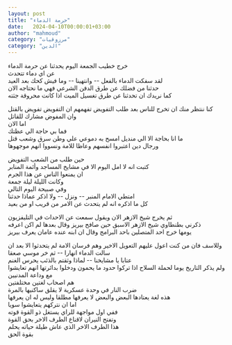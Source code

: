 ```yaml
---
layout: post
title: "حرمة الدماء"
date:   2024-04-10T00:00:01+03:00
author: "mahmoud"
category: "مرزوقيات"
category: "الدين"
---
```



خرج خطيب الجمعة اليوم يحدثنا عن حرمة الدماء  
عن اي دماء تتحدث  
لقد سفكت الدماء بالفعل -- وانتهينا -- وما فيش كحك بعد العيد  
حدثنا من فضلك عن طرق الدفن الشرعي فهي ما نحتاجه الان  
كما نريدك ان تحدثنا عن طرق تغسيل الميت اذا كانت محروقة جثته

كنا ننتظر منك ان تخرج للناس بعد طلب التفويض تفهمهم ان
التفويض تفويض بالقتل  
وان المفوض مشارك للقاتل  
اما الان  
فما بي حاجة الي عظتك  
ما انا بحاجة الا الي منديل امسح به دموعي علي وطن سرق وشعب قتل  
ورجال دين اعتبروا انفسهم وعاظا للامة ونسووا انهم موجهوها

حين طلب من الشعب التفويض  
كتبت انه لا امل اليوم الا في مشايخ المساجد وأئمة المنابر  
ان يمنعوا الناس عن هذا الجرم  
وكانت الليلة ليلة جمعة  
وفي صبيحة اليوم التالي  
امتطي الامام المنبر -- ونزل -- ولا اذكر عماذا حدثنا  
كل ما اذكره انه لم يتحدث عن الامر من قريب او من بعيد

ثم يخرج شيخ الازهر الان ويقول سمعت عن الاحداث في
التليفزيون  
ذكرني بطنطاوي شيخ الازهر الاسبق حين صافح بيريز وقال بعدها لم اكن اعرفه  
يومها خرج احد المتصلين باحد البرامج وقال ان ابنه عنده عامان يعرف
بيريز

وللاسف فان من كنت اعول عليهم التعويل الاخير وهم فرسان
الامة لم يتحدثوا الا بعد ان سالت الدماء انهارا -- ثم خر موسي صعقا  
عتابا يا مشايخنا -- لماذا وثقتم بالذئب يحرس الغنم  
ولم يذكر التاريخ يوما لحملة السلاح اذا تركوا حدود ما يحمون ودخلوا
بدائرتها انهم تعايشوا مع وداعة المدنيين  
هم اصحاب لغتين مختلفتين  
ضرب النار في وحدة عسكرية لا يقلق ساكنيها بالمرة  
هذه لغة يعتادها البعض والبعض لا يعرفها مطلقا وليس له ان يعرفها  
اما ان نتركهم يتعايشوا سويا  
ففي اول مواجهة للراي يستغل ذو القوة قوته  
وتفتح النيران لاقناع الطرف الاخر بحق القوة  
هذا الطرف الاخر الذي عاش طيلة حياته يحلم  
بقوة الحق
